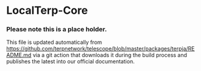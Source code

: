 # LocalTerp-Core

### Please note this is a place holder.
This file is updated automatically from https://github.com/terpnetwork/telescope/blob/master/packages/terpja/README.md via a git action that downloads it during the build process and publishes the latest into our official documentation.
